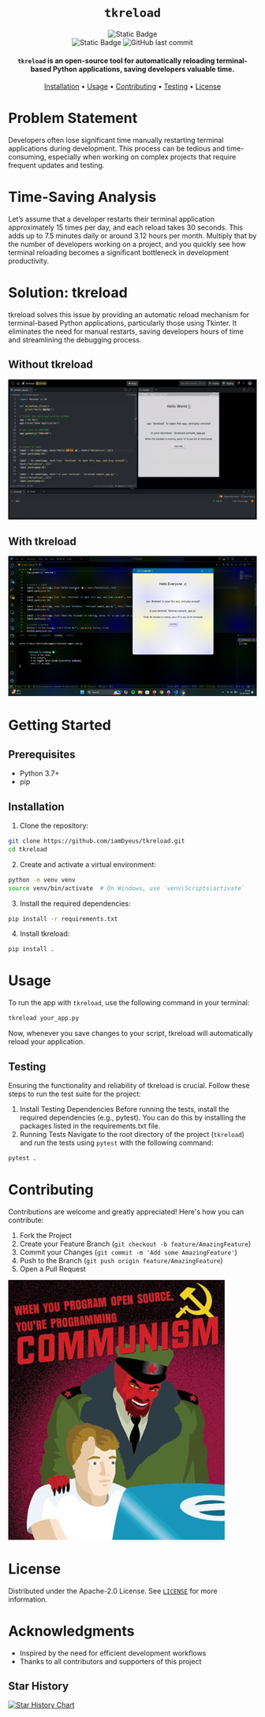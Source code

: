 <div align="center">

# `tkreload`

![Static Badge](https://img.shields.io/badge/mission-auto_reload_tkinter_apps-purple)
<br />
![Static Badge](https://img.shields.io/badge/Language-Python-red)
![GitHub last commit](https://img.shields.io/github/last-commit/iamDyeus/tkreload)

<p class="align center">
<h4><code>tkreload</code> is an open-source tool for automatically reloading terminal-based Python applications, saving developers valuable time.</h4>
</p>

[Installation](#installation) •
[Usage](#usage) •
[Contributing](#contributing) •
[Testing](#testing) •
[License](#license)

</div>

# Problem Statement
Developers often lose significant time manually restarting terminal applications during development. This process can be tedious and time-consuming, especially when working on complex projects that require frequent updates and testing.

# Time-Saving Analysis
Let’s assume that a developer restarts their terminal application approximately 15 times per day, and each reload takes 30 seconds. This adds up to 7.5 minutes daily or around 3.12 hours per month. Multiply that by the number of developers working on a project, and you quickly see how terminal reloading becomes a significant bottleneck in development productivity.

# Solution: tkreload
tkreload solves this issue by providing an automatic reload mechanism for terminal-based Python applications, particularly those using Tkinter. It eliminates the need for manual restarts, saving developers hours of time and streamlining the debugging process.

## Without tkreload
![Without tkreload](./.assets/without.gif)

## With tkreload
![With tkreload](./.assets/with.gif)

# Getting Started

## Prerequisites
- Python 3.7+
- pip

## Installation

1. Clone the repository:
```sh
git clone https://github.com/iamDyeus/tkreload.git
cd tkreload
```

2. Create and activate a virtual environment:
```sh
python -m venv venv
source venv/bin/activate  # On Windows, use `venv\Scripts\activate`
```

3. Install the required dependencies:
```sh
pip install -r requirements.txt
```

4. Install tkreload:
```sh
pip install .
```

# Usage

To run the app with `tkreload`, use the following command in your terminal:

```bash
tkreload your_app.py
```

Now, whenever you save changes to your script, tkreload will automatically reload your application.

## Testing
Ensuring the functionality and reliability of tkreload is crucial. Follow these steps to run the test suite for the project:
1. Install Testing Dependencies
Before running the tests, install the required dependencies (e.g., pytest). You can do this by installing the packages listed in the requirements.txt file.
2. Running Tests
Navigate to the root directory of the project (`tkreload`) and run the tests using `pytest` with the following command:
```bash
pytest .
```

# Contributing

Contributions are welcome and greatly appreciated! Here's how you can contribute:

1. Fork the Project
2. Create your Feature Branch (`git checkout -b feature/AmazingFeature`)
3. Commit your Changes (`git commit -m 'Add some AmazingFeature'`)
4. Push to the Branch (`git push origin feature/AmazingFeature`)
5. Open a Pull Request

![COMMUNISM](./.assets/communism.png)

# License

Distributed under the Apache-2.0 License. See [`LICENSE`](LICENSE) for more information.

# Acknowledgments
- Inspired by the need for efficient development workflows
- Thanks to all contributors and supporters of this project

## Star History
[![Star History Chart](https://api.star-history.com/svg?repos=iamDyeus/tkreload&type=Date)](https://star-history.com/#iamDyeus/tkreload&Date)
